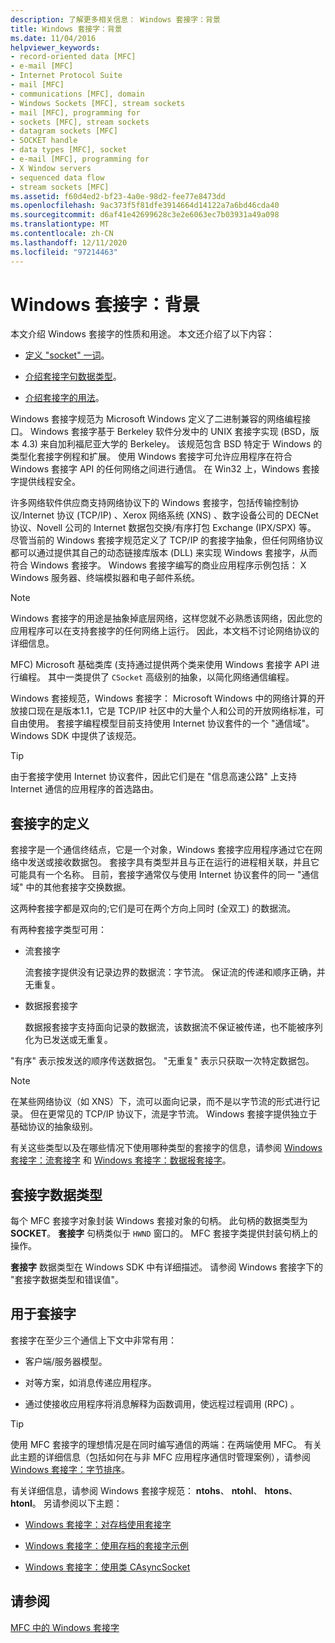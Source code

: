 ```yaml
---
description: 了解更多相关信息： Windows 套接字：背景
title: Windows 套接字：背景
ms.date: 11/04/2016
helpviewer_keywords:
- record-oriented data [MFC]
- e-mail [MFC]
- Internet Protocol Suite
- mail [MFC]
- communications [MFC], domain
- Windows Sockets [MFC], stream sockets
- mail [MFC], programming for
- sockets [MFC], stream sockets
- datagram sockets [MFC]
- SOCKET handle
- data types [MFC], socket
- e-mail [MFC], programming for
- X Window servers
- sequenced data flow
- stream sockets [MFC]
ms.assetid: f60d4ed2-bf23-4a0e-98d2-fee77e8473dd
ms.openlocfilehash: 9ac373f5f81dfe3914664d14122a7a6bd46cda40
ms.sourcegitcommit: d6af41e42699628c3e2e6063ec7b03931a49a098
ms.translationtype: MT
ms.contentlocale: zh-CN
ms.lasthandoff: 12/11/2020
ms.locfileid: "97214463"
---
```

# <a name="windows-sockets-background"></a>Windows 套接字：背景

本文介绍 Windows 套接字的性质和用途。 本文还介绍了以下内容：

- [定义 "socket" 一词](#_core_definition_of_a_socket)。

- [介绍套接字句数据类型](#_core_the_socket_data_type)。

- [介绍套接字的用法](#_core_uses_for_sockets)。

Windows 套接字规范为 Microsoft Windows 定义了二进制兼容的网络编程接口。 Windows 套接字基于 Berkeley 软件分发中的 UNIX 套接字实现 (BSD，版本 4.3) 来自加利福尼亚大学的 Berkeley。 该规范包含 BSD 特定于 Windows 的类型化套接字例程和扩展。 使用 Windows 套接字可允许应用程序在符合 Windows 套接字 API 的任何网络之间进行通信。 在 Win32 上，Windows 套接字提供线程安全。

许多网络软件供应商支持网络协议下的 Windows 套接字，包括传输控制协议/Internet 协议 (TCP/IP) 、Xerox 网络系统 (XNS) 、数字设备公司的 DECNet 协议、Novell 公司的 Internet 数据包交换/有序打包 Exchange (IPX/SPX) 等。 尽管当前的 Windows 套接字规范定义了 TCP/IP 的套接字抽象，但任何网络协议都可以通过提供其自己的动态链接库版本 (DLL) 来实现 Windows 套接字，从而符合 Windows 套接字。 Windows 套接字编写的商业应用程序示例包括： X Windows 服务器、终端模拟器和电子邮件系统。

> [!NOTE]
> Windows 套接字的用途是抽象掉底层网络，这样您就不必熟悉该网络，因此您的应用程序可以在支持套接字的任何网络上运行。 因此，本文档不讨论网络协议的详细信息。

MFC) Microsoft 基础类库 (支持通过提供两个类来使用 Windows 套接字 API 进行编程。 其中一类提供了 `CSocket` 高级别的抽象，以简化网络通信编程。

Windows 套接规范，Windows 套接字： Microsoft Windows 中的网络计算的开放接口现在是版本1.1，它是 TCP/IP 社区中的大量个人和公司的开放网络标准，可自由使用。 套接字编程模型目前支持使用 Internet 协议套件的一个 "通信域"。 Windows SDK 中提供了该规范。

> [!TIP]
> 由于套接字使用 Internet 协议套件，因此它们是在 "信息高速公路" 上支持 Internet 通信的应用程序的首选路由。

## <a name="definition-of-a-socket"></a><a name="_core_definition_of_a_socket"></a> 套接字的定义

套接字是一个通信终结点，它是一个对象，Windows 套接字应用程序通过它在网络中发送或接收数据包。 套接字具有类型并且与正在运行的进程相关联，并且它可能具有一个名称。 目前，套接字通常仅与使用 Internet 协议套件的同一 "通信域" 中的其他套接字交换数据。

这两种套接字都是双向的;它们是可在两个方向上同时 (全双工) 的数据流。

有两种套接字类型可用：

- 流套接字

   流套接字提供没有记录边界的数据流：字节流。 保证流的传递和顺序正确，并无重复。

- 数据报套接字

   数据报套接字支持面向记录的数据流，该数据流不保证被传递，也不能被序列化为已发送或无重复。

"有序" 表示按发送的顺序传送数据包。 "无重复" 表示只获取一次特定数据包。

> [!NOTE]
> 在某些网络协议（如 XNS）下，流可以面向记录，而不是以字节流的形式进行记录。 但在更常见的 TCP/IP 协议下，流是字节流。 Windows 套接字提供独立于基础协议的抽象级别。

有关这些类型以及在哪些情况下使用哪种类型的套接字的信息，请参阅 [Windows 套接字：流套接字](../mfc/windows-sockets-stream-sockets.md) 和 [Windows 套接字：数据报套接字](../mfc/windows-sockets-datagram-sockets.md)。

## <a name="the-socket-data-type"></a><a name="_core_the_socket_data_type"></a> 套接字数据类型

每个 MFC 套接字对象封装 Windows 套接对象的句柄。 此句柄的数据类型为 **SOCKET**。 **套接字** 句柄类似于 `HWND` 窗口的。 MFC 套接字类提供封装句柄上的操作。

**套接字** 数据类型在 Windows SDK 中有详细描述。 请参阅 Windows 套接字下的 "套接字数据类型和错误值"。

## <a name="uses-for-sockets"></a><a name="_core_uses_for_sockets"></a> 用于套接字

套接字在至少三个通信上下文中非常有用：

- 客户端/服务器模型。

- 对等方案，如消息传递应用程序。

- 通过使接收应用程序将消息解释为函数调用，使远程过程调用 (RPC) 。

> [!TIP]
> 使用 MFC 套接字的理想情况是在同时编写通信的两端：在两端使用 MFC。 有关此主题的详细信息（包括如何在与非 MFC 应用程序通信时管理案例），请参阅 [Windows 套接字：字节排序](../mfc/windows-sockets-byte-ordering.md)。

有关详细信息，请参阅 Windows 套接字规范： **ntohs**、 **ntohl**、 **htons**、 **htonl**。 另请参阅以下主题：

- [Windows 套接字：对存档使用套接字](../mfc/windows-sockets-using-sockets-with-archives.md)

- [Windows 套接字：使用存档的套接字示例](../mfc/windows-sockets-example-of-sockets-using-archives.md)

- [Windows 套接字：使用类 CAsyncSocket](../mfc/windows-sockets-using-class-casyncsocket.md)

## <a name="see-also"></a>请参阅

[MFC 中的 Windows 套接字](../mfc/windows-sockets-in-mfc.md)
